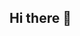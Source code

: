 ## Hi there 👋

<!--
**Kameshdatta/kameshdatta** is a ✨ _special_ ✨ repository because its `README.md` (this file) appears on your GitHub profile.

Here are some ideas to get you started:

- 🔭 I’m currently working on ...Devops
- 🌱 I’m currently learning ...bash
- 💬 Ask me about ...DevOps, Cloud Computing (AWS, Microsoft Azure), Kubernetes, Python, Linux System Administration, Git, Docker, Terraform, Jenkins, Ansible, Bash Scripting, Cybersecurity, Web Services, MongoDB, MySQL, SQL, React.js, HTML, CSS, Java, C++, Data Structures, C (Programming Language)
- 📫 How to reach me: ...kameshdatta.azure@gmail.com
- ⚡ Fun fact: ...I am Extrovert

